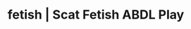 ---
categories:
- Erotic Audiobooks
- Vintage Boudoir
- Nerdy Seduction
- Mindful Kink
- Spiritual Kink
image: /assets/images/1747714217753.jpg
layout: post
schema:
  description: Premium adult content featuring ABDL Play, Scat Fetish. High-quality
    visuals with provocative themes.
  keywords:
  - Real Couples
  - ABDL Play
  - Vintage Boudoir
  - Spiritual Kink
  - Self-Pleasure
  - ASMR Erotica
  - Scat Fetish
  name: 1747714217753 | ABDL Play Scat Fetish
  type: VisualArtwork
seo:
  description: Featured content with artistic Scat Fetish, ABDL Play. HD images available.
  keywords: Scat Fetish, ABDL Play
  og_image: /assets/images/1747714217753.jpg
  schema_type: VisualArtwork
tags:
- '#fetish'
- ABDL Play
- Scat Fetish
title: fetish | Scat Fetish ABDL Play
---